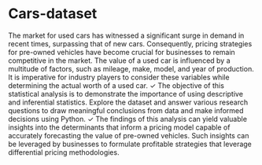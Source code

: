 # Cars-dataset
The market for used cars has witnessed a significant surge in demand in recent times, surpassing that of new cars. 
Consequently, pricing strategies for pre-owned vehicles have become crucial for businesses to remain competitive 
in the market. The value of a used car is influenced by a multitude of factors, such as mileage, make, model, and 
year of production. It is imperative for industry players to consider these variables while determining the actual 
worth of a used car.
✓ The objective of this statistical analysis is to demonstrate the importance of using descriptive and inferential 
statistics. Explore the dataset and answer various research questions to draw meaningful conclusions from 
data and make informed decisions using Python.
✓ The findings of this analysis can yield valuable insights into the determinants that inform a pricing model 
capable of accurately forecasting the value of pre-owned vehicles. Such insights can be leveraged by 
businesses to formulate profitable strategies that leverage differential pricing methodologies.
